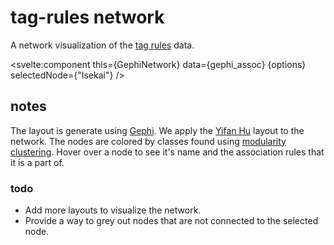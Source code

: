 <script>
    import { onMount } from "svelte";
    export let data;
    let GephiNetwork;
    let gephi_assoc;

    onMount(async () => {
        GephiNetwork = (await import("$lib/GephiNetwork.svelte")).default;
        gephi_assoc = data.gephi_assoc;
    })

    const options = {
        autoResize: true,
        layout: {
            improvedLayout: false
        },
        physics: {
            enabled: false,
        },
        interaction: {
            hover: true,
            dragNodes: false,
            tooltipDelay: 150
        }
    }
</script>

# tag-rules network

A network visualization of the [tag rules](/tag-rules) data.

<svelte:component this={GephiNetwork} data={gephi_assoc} {options} selectedNode={"Isekai"} />

## notes

The layout is generate using [Gephi](https://gephi.org/).
We apply the [Yifan Hu](https://gephi.org/tutorials/gephi-tutorial-layouts.pdf) layout to the network.
The nodes are colored by classes found using [modularity clustering](<https://en.wikipedia.org/wiki/Modularity_(networks)>).
Hover over a node to see it's name and the association rules that it is a part of.

### todo

- Add more layouts to visualize the network.
- Provide a way to grey out nodes that are not connected to the selected node.
